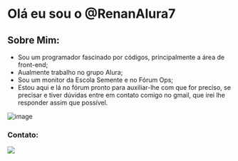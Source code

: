# Olá eu sou o @RenanAlura7

## Sobre Mim:

- Sou um programador fascinado por códigos, principalmente a área de front-end;
- Aualmente trabalho no grupo Alura;
- Sou um monitor da Escola Semente e no Fórum Ops;
- Estou aqui e lá no fórum pronto para auxiliar-lhe com que for preciso, se precisar e tiver dúvidas entre em contato comigo no gmail, que irei lhe responder assim que possível. 

![image](https://user-images.githubusercontent.com/113643260/190523005-1043c25c-de5c-49f0-b520-2866b038dfb0.png)

### Contato:
[<a href = "mailto:contato@seu-usuário-aqui"><img src="https://img.shields.io/badge/Gmail-D14836?style=for-the-badge&logo=gmail&logoColor=white" target="_blank"></a>](renan.wuicik@alura.com.br)

